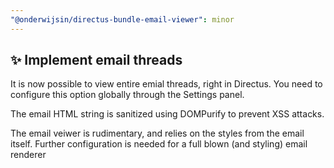 ```yaml
---
"@onderwijsin/directus-bundle-email-viewer": minor
---
```


## ✨ Implement email threads
It is now possible to view entire emial threads, right in Directus. You need to configure this option globally through the Settings panel.

The email HTML string is sanitized using DOMPurify to prevent XSS attacks.

The email veiwer is rudimentary, and relies on the styles from the email itself. Further configuration is needed for a full blown (and styling) email renderer
